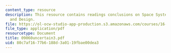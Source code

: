 ```yaml
---
content_type: resource
description: This resource contains readings conclusions on Space System Architecture
  and Design.
file: https://ol-ocw-studio-app-production.s3.amazonaws.com/courses/16-892j-space-system-architecture-and-design-fall-2004/80c7af1677b6188d3a0119fbae00dea3_09060uncertain3.pdf
file_type: application/pdf
resourcetype: Document
title: 09060uncertain3.pdf
uid: 80c7af16-77b6-188d-3a01-19fbae00dea3
---
```

